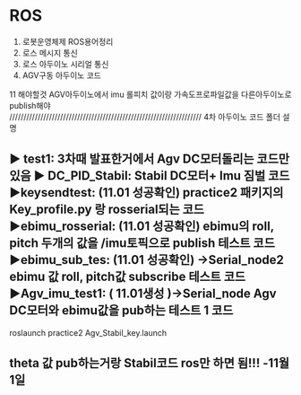 # ROS
1. 로봇운영체제 ROS용어정리
2. 로스 메시지 통신
3. 로스 아두이노 시리얼 통신
4. AGV구동 아두이노 코드



11
해야할것
AGV아두이노에서 imu 롤피치 값이랑 가속도프로파일값을 
다른아두이노로 publish해야  
////////////////////////////////////////////////////////////////////
4차 아두이노 코드 폴더 설명

▶ test1: 
3차때 발표한거에서 Agv DC모터돌리는 코드만 있음
▶ DC_PID_Stabil:
Stabil DC모터+ Imu  짐벌 코드
▶keysendtest: (11.01 성공확인)
practice2 패키지의 Key_profile.py 랑 rosserial되는 코드
▶ebimu_rosserial: (11.01 성공확인)
ebimu의 roll, pitch 두개의 값을 /imu토픽으로 publish 테스트 코드
▶ebimu_sub_tes: (11.01 성공확인) →Serial_node2
ebimu 값  roll, pitch값 subscribe 테스트 코드
▶Agv_imu_test1:  ( 11.01생성 )→Serial_node
Agv  DC모터와 ebimu값을 pub하는 테스트 1 코드
-----------------------------------------------------------------------------------------
roslaunch practice2 Agv_Stabil_key.launch

theta 값 pub하는거랑 Stabil코드 ros만 하면 됨!!!
-11월 1일
-----------------------------------------------------------------------------------------
